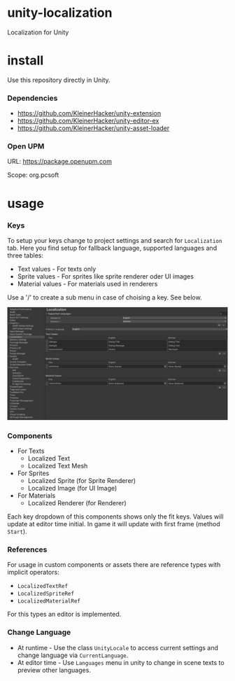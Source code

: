 # unity-localization
Localization for Unity

# install
Use this repository directly in Unity.

### Dependencies
* https://github.com/KleinerHacker/unity-extension
* https://github.com/KleinerHacker/unity-editor-ex
* https://github.com/KleinerHacker/unity-asset-loader

### Open UPM
URL: https://package.openupm.com

Scope: org.pcsoft

# usage

### Keys
To setup your keys change to project settings and search for `Localization` tab. Here you find setup for fallback language, supported languages and three tables:
* Text values - For texts only
* Sprite values - For sprites like sprite renderer oder UI images
* Material values - For materials used in renderers

Use a '/' to create a sub menu in case of choising a key. See below.

![demo](https://github.com/KleinerHacker/unity-localization/blob/7b15cdf4fbfd4a92ce57d0804c26077da62cf606/Doc/demo.png)

### Components
* For Texts
  * Localized Text
  * Localized Text Mesh
* For Sprites
  * Localized Sprite (for Sprite Renderer)
  * Localized Image (for UI Image)
* For Materials
  * Localized Renderer (for Renderer)

Each key dropdown of this components shows only the fit keys. Values will update at editor time initial. In game it will update with first frame (method `Start`).

### References
For usage in custom components or assets there are reference types with implicit operators:
* `LocalizedTextRef`
* `LocalizedSpriteRef`
* `LocalizedMaterialRef`

For this types an editor is implemented.

### Change Language
* At runtime - Use the class `UnityLocale` to access current settings and change language via `CurrentLanguage`.
* At editor time - Use `Languages` menu in unity to change in scene texts to preview other languages.
